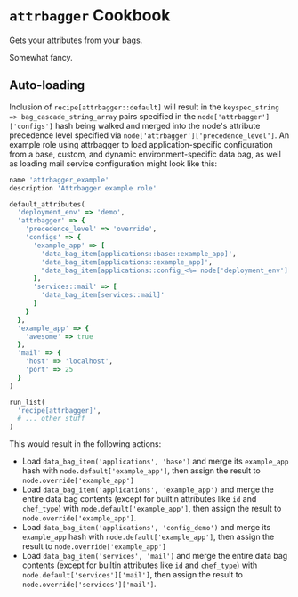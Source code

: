 `attrbagger` Cookbook
=====================

Gets your attributes from your bags.

Somewhat fancy.

## Auto-loading

Inclusion of `recipe[attrbagger::default]` will result in the
`keyspec_string => bag_cascade_string_array` pairs specified in the
`node['attrbagger']['configs']` hash being walked and merged into the
node's attribute precedence level specified via
`node['attrbagger']['precedence_level']`.  An example role using
attrbagger to load application-specific configuration from a base,
custom, and dynamic environment-specific data bag, as well as loading
mail service configuration might look like this:

``` ruby
name 'attrbagger_example'
description 'Attrbagger example role'

default_attributes(
  'deployment_env' => 'demo',
  'attrbagger' => {
    'precedence_level' => 'override',
    'configs' => {
      'example_app' => [
        'data_bag_item[applications::base::example_app]',
        'data_bag_item[applications::example_app]',
        "data_bag_item[applications::config_<%= node['deployment_env'] %>::example_app]"
      ],
      'services::mail' => [
        'data_bag_item[services::mail]'
      ]
    }
  },
  'example_app' => {
    'awesome' => true
  },
  'mail' => {
    'host' => 'localhost',
    'port' => 25
  }
)

run_list(
  'recipe[attrbagger]',
  # ... other stuff
)
```

This would result in the following actions:

- Load `data_bag_item('applications', 'base')` and merge its `example_app`
hash with `node.default['example_app']`, then assign the result to
`node.override['example_app']`
- Load `data_bag_item('applications', 'example_app')` and merge the
entire data bag contents (except for builtin attributes like `id` and
`chef_type`) with `node.default['example_app']`, then assign the result
to `node.override['example_app']`.
- Load `data_bag_item('applications', 'config_demo')` and merge its `example_app`
hash with `node.default['example_app']`, then assign the result to
`node.override['example_app']`
- Load `data_bag_item('services', 'mail')` and merge the entire data bag
contents (except for builtin attributes like `id` and `chef_type`) with
`node.default['services']['mail']`, then assign the result to
`node.override['services']['mail']`.
